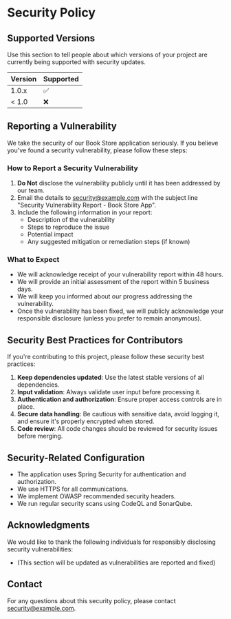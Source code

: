 # Security Policy

## Supported Versions

Use this section to tell people about which versions of your project are currently being supported with security updates.

| Version | Supported          |
| ------- | ------------------ |
| 1.0.x   | :white_check_mark: |
| < 1.0   | :x:                |

## Reporting a Vulnerability

We take the security of our Book Store application seriously. If you believe you've found a security vulnerability, please follow these steps:

### How to Report a Security Vulnerability

1. **Do Not** disclose the vulnerability publicly until it has been addressed by our team.
2. Email the details to [security@example.com](mailto:security@example.com) with the subject line "Security Vulnerability Report - Book Store App".
3. Include the following information in your report:
   - Description of the vulnerability
   - Steps to reproduce the issue
   - Potential impact
   - Any suggested mitigation or remediation steps (if known)

### What to Expect

- We will acknowledge receipt of your vulnerability report within 48 hours.
- We will provide an initial assessment of the report within 5 business days.
- We will keep you informed about our progress addressing the vulnerability.
- Once the vulnerability has been fixed, we will publicly acknowledge your responsible disclosure (unless you prefer to remain anonymous).

## Security Best Practices for Contributors

If you're contributing to this project, please follow these security best practices:

1. **Keep dependencies updated**: Use the latest stable versions of all dependencies.
2. **Input validation**: Always validate user input before processing it.
3. **Authentication and authorization**: Ensure proper access controls are in place.
4. **Secure data handling**: Be cautious with sensitive data, avoid logging it, and ensure it's properly encrypted when stored.
5. **Code review**: All code changes should be reviewed for security issues before merging.

## Security-Related Configuration

- The application uses Spring Security for authentication and authorization.
- We use HTTPS for all communications.
- We implement OWASP recommended security headers.
- We run regular security scans using CodeQL and SonarQube.

## Acknowledgments

We would like to thank the following individuals for responsibly disclosing security vulnerabilities:

- (This section will be updated as vulnerabilities are reported and fixed)

## Contact

For any questions about this security policy, please contact [security@example.com](mailto:security@example.com).
